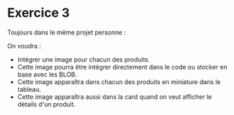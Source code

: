# Exercice 3

Toujours dans le même projet personne : 

On voudra : 

- Intégrer une image pour chacun des produits.
- Cette image pourra être intégrer directement dans le code ou stocker en base avec les BLOB.
- Cette image apparaîtra dans chacun des produits en miniature dans le tableau.
- Cette image apparaîtra aussi dans la card quand on veut afficher le détails d'un produit.